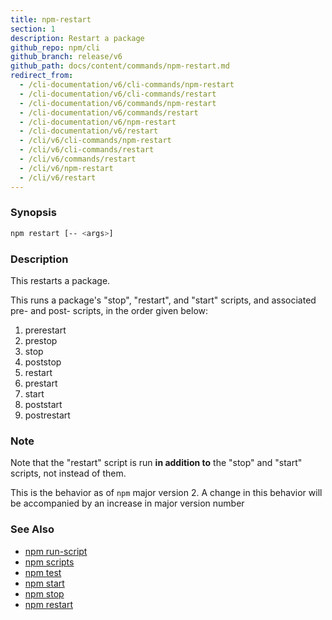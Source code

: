 ```yaml
---
title: npm-restart
section: 1
description: Restart a package
github_repo: npm/cli
github_branch: release/v6
github_path: docs/content/commands/npm-restart.md
redirect_from:
  - /cli-documentation/v6/cli-commands/npm-restart
  - /cli-documentation/v6/cli-commands/restart
  - /cli-documentation/v6/commands/npm-restart
  - /cli-documentation/v6/commands/restart
  - /cli-documentation/v6/npm-restart
  - /cli-documentation/v6/restart
  - /cli/v6/cli-commands/npm-restart
  - /cli/v6/cli-commands/restart
  - /cli/v6/commands/restart
  - /cli/v6/npm-restart
  - /cli/v6/restart
---
```


### Synopsis

```bash
npm restart [-- <args>]
```

### Description

This restarts a package.

This runs a package's "stop", "restart", and "start" scripts, and associated pre- and post- scripts, in the order given below:

1. prerestart
2. prestop
3. stop
4. poststop
5. restart
6. prestart
7. start
8. poststart
9. postrestart

### Note

Note that the "restart" script is run **in addition to** the "stop" and "start" scripts, not instead of them.

This is the behavior as of `npm` major version 2. A change in this behavior will be accompanied by an increase in major version number

### See Also

- [npm run-script](/cli/v6/commands/npm-run-script)
- [npm scripts](/cli/v6/using-npm/scripts)
- [npm test](/cli/v6/commands/npm-test)
- [npm start](/cli/v6/commands/npm-start)
- [npm stop](/cli/v6/commands/npm-stop)
- [npm restart](/cli/v6/commands/npm-restart)
